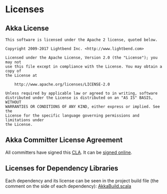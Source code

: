 <a id="licenses"></a>
# Licenses

## Akka License

```
This software is licensed under the Apache 2 license, quoted below.

Copyright 2009-2017 Lightbend Inc. <http://www.lightbend.com>

Licensed under the Apache License, Version 2.0 (the "License"); you may not
use this file except in compliance with the License. You may obtain a copy of
the License at

    http://www.apache.org/licenses/LICENSE-2.0

Unless required by applicable law or agreed to in writing, software
distributed under the License is distributed on an "AS IS" BASIS, WITHOUT
WARRANTIES OR CONDITIONS OF ANY KIND, either express or implied. See the
License for the specific language governing permissions and limitations under
the License.
```

## Akka Committer License Agreement

All committers have signed this [CLA](http://www.lightbend.com/contribute/current-cla).
It can be [signed online](http://www.lightbend.com/contribute/cla).

## Licenses for Dependency Libraries

Each dependency and its license can be seen in the project build file (the comment on the side of each dependency):
[AkkaBuild.scala](@github@/project/AkkaBuild.scala#L1054) 